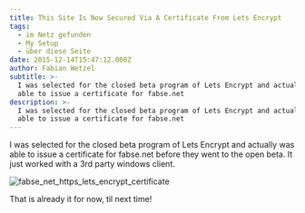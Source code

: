 ```yaml
---
title: This Site Is Now Secured Via A Certificate From Lets Encrypt
tags:
  - im Netz gefunden
  - My Setup
  - über diese Seite
date: 2015-12-14T15:47:12.000Z
author: Fabian Wetzel
subtitle: >-
  I was selected for the closed beta program of Lets Encrypt and actually was
  able to issue a certificate for fabse.net
description: >-
  I was selected for the closed beta program of Lets Encrypt and actually was
  able to issue a certificate for fabse.net
---
```


I was selected for the closed beta program of Lets Encrypt and actually was able to issue a certificate for fabse.net before they went to the open beta. It just worked with a 3rd party windows client.

![fabse_net_https_lets_encrypt_certificate](fabse_net_https_lets_encrypt_certificate.png)

That is already it for now, til next time!


